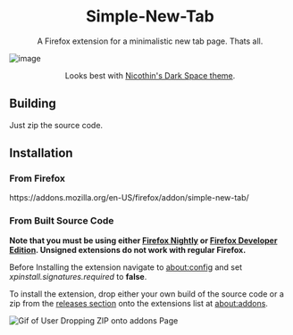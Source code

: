 <h1 align="center">Simple-New-Tab</h1>
<p align="center">A Firefox extension for a minimalistic new tab page. Thats all.</p>

![image](https://user-images.githubusercontent.com/61917048/133905721-b16cd510-89d0-4a4c-95dd-bf5a5b94d9aa.png)
<p align="center">Looks best with <a href=https://github.com/nicoth-in/Dark-Space-Theme>Nicothin's Dark Space theme</a>.</p>

<h2>Building</h2>
Just zip the source code.

<h2>Installation</h2>

<h3>From Firefox</h3>
https://addons.mozilla.org/en-US/firefox/addon/simple-new-tab/

<h3>From Built Source Code</h3>

<b>Note that you must be using either [Firefox Nightly](https://www.mozilla.org/en-US/firefox/channel/desktop/#nightly) or [Firefox Developer Edition](https://www.mozilla.org/en-US/firefox/developer/). Unsigned extensions do not work with regular Firefox.</b>

Before Installing the extension navigate to [about:config](about:config) and set *xpinstall.signatures.required* to **false**.

To install the extension, drop either your own build of the source code or a zip from the [releases section](https://github.com/ThatCrispyToast/Simple-New-Tab/releases) onto the extensions list at [about:addons](about:addons).

![Gif of User Dropping ZIP onto addons Page](https://media4.giphy.com/media/9DebsQlodranIJ2kHG/giphy.gif?cid=790b761105cb79f1e7a23d79a57735ff6afca280dc09ccdf&rid=giphy.gif)
